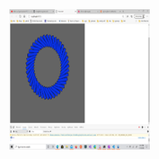 <!-- ![rotation](pics/2020-07-19.png) -->
<img src="pics/2020-07-19.png" width="250" height="250" alt="rotation pic">
